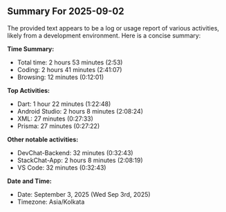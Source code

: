 ## Summary For 2025-09-02
The provided text appears to be a log or usage report of various activities, likely from a development environment. Here is a concise summary:

**Time Summary:**
- Total time: 2 hours 53 minutes (2:53)
- Coding: 2 hours 41 minutes (2:41:07)
- Browsing: 12 minutes (0:12:01)

**Top Activities:**
- Dart: 1 hour 22 minutes (1:22:48)
- Android Studio: 2 hours 8 minutes (2:08:24)
- XML: 27 minutes (0:27:33)
- Prisma: 27 minutes (0:27:22)

**Other notable activities:**
- DevChat-Backend: 32 minutes (0:32:43)
- StackChat-App: 2 hours 8 minutes (2:08:19)
- VS Code: 32 minutes (0:32:43)

**Date and Time:**
- Date: September 3, 2025 (Wed Sep 3rd, 2025)
- Timezone: Asia/Kolkata